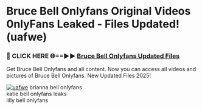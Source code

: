 # Bruce Bell Onlyfans Original Videos 0nlyFans Leaked - Files Updated! (uafwe)

<h3>🔴 CLICK HERE 🌐==►► <a href="https://tinyurl.com/x26r9saj" rel="nofollow">Bruce Bell Onlyfans Updated Files</a></h3>

Get Bruce Bell Onlyfans and all content. Now you can access all videos and pictures of Bruce Bell Onlyfans. New Updated Files 2025!

[![uafwe](https://i.imgur.com/LkgZPqh.gif)](https://tinyurl.com/x26r9saj)
brianna bell onlyfans<br>
katie bell onlyfans leaks<br>
lilly bell onlyfans